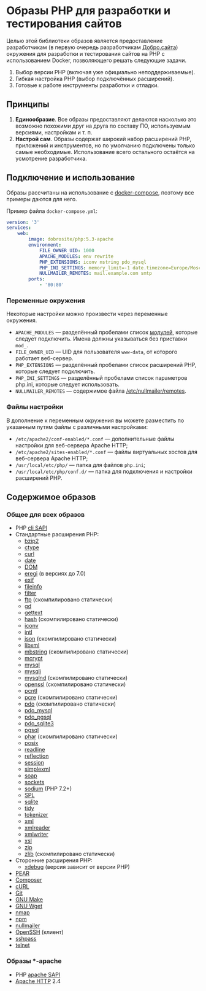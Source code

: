 # Образы PHP для разработки и тестирования сайтов

Целью этой библиотеки образов является предоставление разработчикам (в первую очередь разработчикам
[Добро.сайта](http://добро.сайт/)) окружения для разработки и тестирования сайтов на PHP с
использованием Docker, позволяющего решать следующие задачи.

1. Выбор версии PHP (включая уже официально неподдерживаемые).
2. Гибкая настройка PHP (выбор подключённых расширений).
3. Готовые к работе инструменты разработки и отладки.

## Принципы

1. **Единообразие**. Все образы предоставляют делаются насколько это возможно похожими друг на друга
   по составу ПО, используемым версиями, настройкам и т. п.
2. **Настрой сам**. Образы содержат широкий набор расширений PHP, приложений и инструментов, но по
   умолчанию подключены только самые необходимые. Использование всего остального остаётся на
   усмотрение разработчика.

## Подключение и использование

Образы рассчитаны на использование с [docker-compose](https://docs.docker.com/compose/overview/),
поэтому все примеры даются для него.

Пример файла `docker-compose.yml`:

```yaml
version: '3'
services:
    web:
        image: dobrosite/php:5.3-apache
        environment:
            FILE_OWNER_UID: 1000
            APACHE_MODULES: env rewrite
            PHP_EXTENSIONS: iconv mstring pdo_mysql
            PHP_INI_SETTINGS: memory_limit=-1 date.timezone=Europe/Moscow
            NULLMAILER_REMOTES: mail.example.com smtp 
        ports:
            - '80:80'
```

### Переменные окружения

Некоторые настройки можно произвести через переменные окружения.

- `APACHE_MODULES` — разделённый пробелами список [модулей](http://httpd.apache.org/docs/2.4/mod/),
  которые следует подключить. Имена должны указываться без приставки `mod_`.
- `FILE_OWNER_UID` — UID для пользователя `www-data`, от которого работает веб-сервер.
- `PHP_EXTENSIONS` — разделённый пробелами список расширений PHP, которые следует подключить.
- `PHP_INI_SETTINGS` — разделённый пробелами список параметров php.ini, которые следует использовать.
- `NULLMAILER_REMOTES` — содержимое файла [/etc/nullmailer/remotes](http://www.untroubled.org/nullmailer/HOWTO).

### Файлы настройки

В дополнение к переменным окружения вы можете разместить по указанным путям файлы с различными
настройками:

- `/etc/apache2/conf-enabled/*.conf` — дополнительные файлы настройки для веб-сервера Apache HTTP;
- `/etc/apache2/sites-enabled/*.conf` — файлы виртуальных хостов для веб-сервера Apache HTTP;
- `/usr/local/etc/php/` — папка для файлов `php.ini`;
- `/usr/local/etc/php/conf.d/` — папка для подключения и настройки расширений PHP.

## Содержимое образов

### Общее для всех образов

- PHP [cli SAPI](http://php.net/manual/features.commandline.php)
- Стандартные расширения PHP:
  - [bzip2](http://php.net/bzip2)
  - [ctype](http://php.net/ctype)
  - [curl](http://php.net/curl)
  - [date](http://php.net/manual/ref.datetime.php)
  - [DOM](http://php.net/dom)
  - [eregi](http://php.net/eregi) (в версиях до 7.0)
  - [exif](http://php.net/exif)
  - [fileinfo](http://php.net/fileinfo)
  - [filter](http://php.net/filter)
  - [ftp](http://php.net/ftp) (скомпилировано статически)
  - [gd](http://php.net/gd)
  - [gettext](http://php.net/gettext)
  - [hash](http://php.net/hash) (скомпилировано статически)
  - [iconv](http://php.net/iconv)
  - [intl](http://php.net/intl)
  - [json](http://php.net/json) (скомпилировано статически)
  - [libxml](http://php.net/libxml)
  - [mbstring](http://php.net/mbstring) (скомпилировано статически)
  - [mcrypt](http://php.net/mcrypt)
  - [mysql](http://php.net/manual/book.mysql.php)
  - [mysqli](http://php.net/mysqli)
  - [mysqlnd](http://php.net/mysqlnd) (скомпилировано статически)
  - [openssl](http://php.net/openssl) (скомпилировано статически)
  - [pcntl](http://php.net/pcntl)
  - [pcre](http://php.net/pcre) (скомпилировано статически)
  - [pdo](http://php.net/pdo) (скомпилировано статически)
  - [pdo_mysql](http://php.net/pdo_mysql)
  - [pdo_pgsql](http://php.net/pdo_pgsql)
  - [pdo_sqlite3](http://php.net/pdo_sqlite)
  - [pgsql](http://php.net/pgsql)
  - [phar](http://php.net/phar) (скомпилировано статически)
  - [posix](http://php.net/posix)
  - [readline](http://php.net/readline)
  - [reflection](http://php.net/reflection)
  - [session](http://php.net/manual/book.session.php)
  - [simplexml](http://php.net/simplexml)
  - [soap](http://php.net/soap)
  - [sockets](http://php.net/sockets)
  - [sodium](http://php.net/sodium) (PHP 7.2+)
  - [SPL](http://php.net/spl)
  - [sqlite](http://php.net/sqlite)
  - [tidy](http://php.net/tidy)
  - [tokenizer](http://php.net/tokenizer)
  - [xml](http://php.net/xml)
  - [xmlreader](http://php.net/xmlreader)
  - [xmlwriter](http://php.net/xmlwriter)
  - [xsl](http://php.net/xsl)
  - [zip](http://php.net/zip)
  - [zlib](http://php.net/zlib) (скомпилировано статически)
- Сторонние расширения PHP:
  - [xdebug](https://xdebug.org/) (версия зависит от версии PHP)
- [PEAR](http://pear.php.net/)
- [Composer](https://getcomposer.org/)
- [cURL](https://curl.haxx.se/docs/tooldocs.html)
- [Git](https://git-scm.com)
- [GNU Make](https://www.gnu.org/software/make/manual/make.html)
- [GNU Wget](https://www.gnu.org/software/wget/)
- [nmap](https://nmap.org/)
- [npm](https://docs.npmjs.com/)
- [nullmailer](http://www.untroubled.org/nullmailer/)
- [OpenSSH](http://www.openssh.com/) (клиент)
- [sshpass](https://sourceforge.net/projects/sshpass/)
- [telnet](http://manpages.org/telnet)


### Образы *-apache

- PHP [apache SAPI](http://php.net/manual/install.unix.apache2.php)
- [Apache HTTP](http://httpd.apache.org/) 2.4
